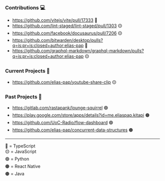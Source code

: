 ### Contributions 💻
- https://github.com/vitejs/vite/pull/17333 🔵
- https://github.com/lint-staged/lint-staged/pull/1303 🟡
- https://github.com/facebook/docusaurus/pull/7206 🟡
- https://github.com/bitwarden/desktop/pulls?q=is:pr+is:closed+author:elias-pap 🔵
- https://github.com/graphql-markdown/graphql-markdown/pulls?q=is:pr+is:closed+author:elias-pap 🟡

### Current Projects 🍰
- https://github.com/elias-pap/youtube-share-clip 🟡

### Past Projects 🌛
- https://gitlab.com/rastapank/lounge-squirrel 🟢
- https://play.google.com/store/apps/details?id=me.eliaspap.kitapi 🟠
- https://github.com/UoC-Radio/flow-dashboard 🟢
- https://github.com/elias-pap/concurrent-data-structures 🟤

---
🔵 = TypeScript  
🟡 = JavaScript  
🟢 = Python  
🟠 = React Native  
🟤 = Java

<!--
**elias-pap/elias-pap** is a ✨ _special_ ✨ repository because its `README.md` (this file) appears on your GitHub profile.

Here are some ideas to get you started:

- 🔭 I’m currently working on ...
- 🌱 I’m currently learning ...
- 👯 I’m looking to collaborate on ...
- 🤔 I’m looking for help with ...
- 💬 Ask me about ...
- 📫 How to reach me: ...
- 😄 Pronouns: ...
- ⚡ Fun fact: ...
-->
